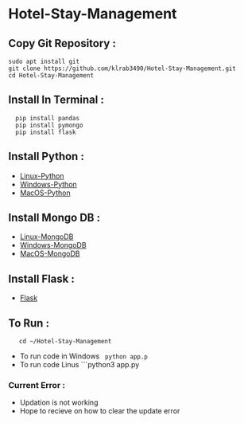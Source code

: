 # Hotel-Stay-Management

## Copy Git Repository :
```
sudo apt install git
git clone https://github.com/klrab3490/Hotel-Stay-Management.git
cd Hotel-Stay-Management
```

## Install In Terminal :
```
  pip install pandas
  pip install pymongo
  pip install flask
```
## Install Python :

- [Linux-Python](https://www.python.org/downloads/source/)
- [Windows-Python](https://www.python.org/downloads/windows/)
- [MacOS-Python](https://www.python.org/downloads/macos/)

## Install Mongo DB : 

- [Linux-MongoDB](https://wiki.crowncloud.net/How_To_Install_Duf_On_Ubuntu_22_04?How_to_Install_Latest_MongoDB_on_Ubuntu_22_04)
- [Windows-MongoDB](https://www.mongodb.com/docs/manual/tutorial/install-mongodb-on-windows/)
- [MacOS-MongoDB](https://www.mongodb.com/docs/manual/tutorial/install-mongodb-on-os-x/)

## Install Flask :

- [Flask](https://flask.palletsprojects.com/en/2.2.x/installation/)

## To Run :
```
   cd ~/Hotel-Stay-Management
```
- To run code in Windows ``` python app.p```
- To run code Linus ```python3 app.py

### Current Error :

- Updation is not working
- Hope to recieve on how to clear the update error
